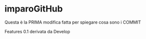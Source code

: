 # imparoGitHub


Questa è la PRIMA modifica fatta per spiegare cosa sono i COMMIT

Features 0.1 derivata da Develop
